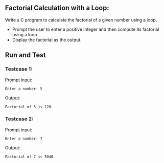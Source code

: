 ## Factorial Calculation with a Loop:
Write a C program to calculate the factorial of a given number using a loop. 
- Prompt the user to enter a positive integer and then compute its factorial using a loop. 
- Display the factorial as the output.
## Run and Test
### Testcase 1:
Prompt input:
```
Enter a number: 5
```
Output:
```
Factorial of 5 is 120
```
### Testcase 2:
Prompt input:
```
Enter a number: 7
```
Output:
```
Factorial of 7 is 5040
```
